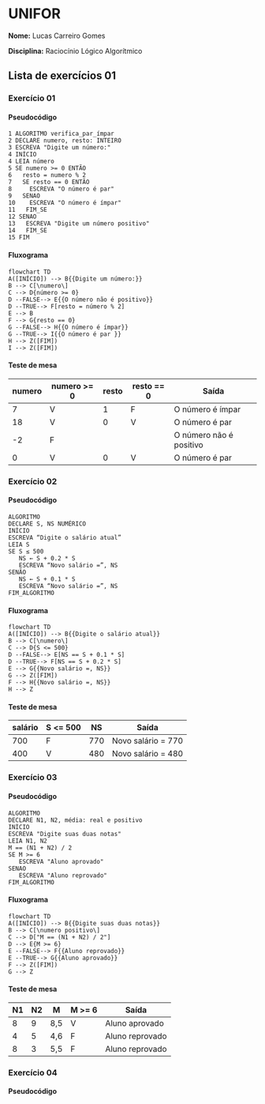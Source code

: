 # UNIFOR
**Nome:** Lucas Carreiro Gomes

**Disciplina:** Raciocínio Lógico Algorítmico

## Lista de exercícios 01

### Exercício 01

#### Pseudocódigo
```
1 ALGORITMO verifica_par_ímpar
2 DECLARE numero, resto: INTEIRO
3 ESCREVA "Digite um número:"
4 INÍCIO
4 LEIA número
5 SE numero >= 0 ENTÃO
6   resto = numero % 2
7   SE resto == 0 ENTÃO
8     ESCREVA "O número é par"
9   SENAO
10    ESCREVA "O número é ímpar"
11   FIM_SE
12 SENAO
13   ESCREVA "Digite um número positivo"
14   FIM_SE
15 FIM
```
#### Fluxograma
```mermaid
flowchart TD
A([INÍCIO]) --> B{{Digite um número:}}
B --> C[\numero\]
C --> D{número >= 0}
D --FALSE--> E{{O número não é positivo}}
D --TRUE--> F[resto = número % 2]
E --> B
F --> G{resto == 0}
G --FALSE--> H{{O número é ímpar}}
G --TRUE--> I{{O número é par }}
H --> Z([FIM])
I --> Z([FIM])
```
#### Teste de mesa
| numero | numero >= 0 | resto | resto == 0 | Saída |
| -- | -- | -- | -- | -- |
| 7 | V | 1 | F | O número é ímpar |
| 18 | V | 0 | V | O número é par |
| -2 | F |  |  | O número não é positivo |
| 0 | V | 0 | V |O número é par |


### Exercício 02

#### Pseudocódigo
```
ALGORITMO
DECLARE S, NS NUMÉRICO
INÍCIO
ESCREVA “Digite o salário atual”
LEIA S
SE S ≤ 500
   NS ← S + 0.2 * S
   ESCREVA “Novo salário =”, NS
SENÃO
   NS ← S + 0.1 * S
   ESCREVA “Novo salário =”, NS
FIM_ALGORITMO
```
#### Fluxograma
```mermaid
flowchart TD
A([INÍCIO]) --> B{{Digite o salário atual}}
B --> C[\numero\]
C --> D{S <= 500}
D --FALSE--> E[NS == S + 0.1 * S]
D --TRUE--> F[NS == S + 0.2 * S]
E --> G{{Novo salário =, NS}}
G --> Z([FIM])
F --> H{{Novo salário =, NS}}
H --> Z
```
#### Teste de mesa
| salário | S <= 500 | NS | Saída |
| -- | -- | -- | -- |
| 700 | F | 770 | Novo salário = 770 |
| 400 | V | 480 | Novo salário = 480 |

### Exercício 03

#### Pseudocódigo
```
ALGORITMO
DECLARE N1, N2, média: real e positivo
INÍCIO
ESCREVA "Digite suas duas notas"
LEIA N1, N2
M == (N1 + N2) / 2
SE M >= 6
   ESCREVA "Aluno aprovado"
SENAO
   ESCREVA "Aluno reprovado"
FIM_ALGORITMO
```
#### Fluxograma
```mermaid
flowchart TD
A([INÍCIO]) --> B{{Digite suas duas notas}}
B --> C[\numero positivo\]
C --> D["M == (N1 + N2) / 2"]
D --> E{M >= 6}
E --FALSE--> F{{Aluno reprovado}}
E --TRUE--> G{{Aluno aprovado}}
F --> Z([FIM])
G --> Z
```
#### Teste de mesa
| N1 | N2 | M | M >= 6 | Saída |
| -- | -- | -- | -- | -- |
| 8 | 9 | 8,5 | V | Aluno aprovado |
| 4 | 5 | 4,6 | F | Aluno reprovado |
| 8 | 3 | 5,5 | F | Aluno reprovado |

### Exercício 04

#### Pseudocódigo
```

